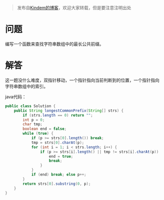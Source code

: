 > 发布自[Kindem的博客](http://www.kindemh.cn/)，欢迎大家转载，但是要注意注明出处

# 问题
编写一个函数来查找字符串数组中的最长公共前缀。

# 解答
这一题没什么难度，双指针移动，一个指针指向当前判断到的位置，一个指针指向字符串数组中的索引。

java代码：
```java
public class Solution {
    public String longestCommonPrefix(String[] strs) {
        if (strs.length == 0) return "";
        int p = 0;
        char tmp;
        boolean end = false;
        while (true) {
            if (p >= strs[0].length()) break;
            tmp = strs[0].charAt(p);
            for (int i = 1; i < strs.length; i++) {
                if (p >= strs[i].length() || tmp != strs[i].charAt(p)) {
                    end = true;
                    break;
                }
            }
            if (end) break; else p++;
        }
        return strs[0].substring(0, p);
    }
}
```
